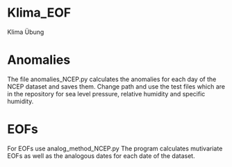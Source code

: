 # Klima_EOF
Klima Übung

# Anomalies
The file anomalies_NCEP.py calculates the anomalies for each day of the NCEP dataset and saves them.
Change path and use the test files which are in the repository for sea level pressure, relative humidity and specific humidity.

# EOFs
For EOFs use analog_method_NCEP.py
The program calculates mutivariate EOFs as well as the analogous dates for each date of the dataset. 

